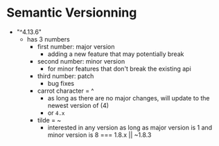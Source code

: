 # Semantic Versionning

* "^4.13.6"
  * has 3 numbers
    * first number: major version
      * adding a new feature that may potentially break
    * second number: minor version
      * for minor features that don't break the existing api
    * third number: patch
      * bug fixes
    * carrot character = ^
      * as long as there are no major changes, will update to the newest version of (4)
      * or `4.x`
    * tilde = ~ 
      * interested in any version as long as major version is 1 and minor version is 8 === 1.8.x || ~1.8.3